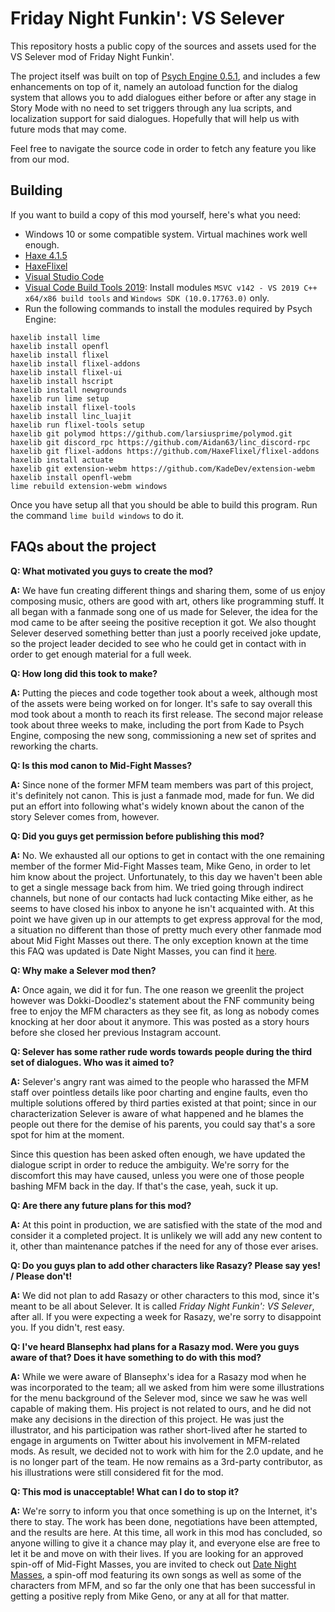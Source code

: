 # Friday Night Funkin': VS Selever
This repository hosts a public copy of the sources and assets used for the VS Selever mod of Friday Night Funkin'.

The project itself was built on top of [Psych Engine 0.5.1](https://github.com/ShadowMario/FNF-PsychEngine), and includes a few enhancements on top of it, namely an autoload function for the dialog system that allows you to add dialogues either before or after any stage in Story Mode with no need to set triggers through any lua scripts, and localization support for said dialogues. Hopefully that will help us with future mods that may come.

Feel free to navigate the source code in order to fetch any feature you like from our mod.

## Building

If you want to build a copy of this mod yourself, here's what you need:

* Windows 10 or some compatible system. Virtual machines work well enough.
* [Haxe 4.1.5](https://haxe.org/download/version/4.1.5/)
* [HaxeFlixel](https://haxeflixel.com/documentation/install-haxeflixel/)
* [Visual Studio Code](https://code.visualstudio.com)
* [Visual Code Build Tools 2019](https://visualstudio.microsoft.com/downloads/): Install modules `MSVC v142 - VS 2019 C++ x64/x86 build tools` and `Windows SDK (10.0.17763.0)` only.
* Run the following commands to install the modules required by Psych Engine:
```
haxelib install lime
haxelib install openfl
haxelib install flixel
haxelib install flixel-addons
haxelib install flixel-ui
haxelib install hscript
haxelib install newgrounds
haxelib run lime setup
haxelib install flixel-tools
haxelib install linc_luajit
haxelib run flixel-tools setup
haxelib git polymod https://github.com/larsiusprime/polymod.git
haxelib git discord_rpc https://github.com/Aidan63/linc_discord-rpc
haxelib git flixel-addons https://github.com/HaxeFlixel/flixel-addons
haxelib install actuate
haxelib git extension-webm https://github.com/KadeDev/extension-webm
haxelib install openfl-webm
lime rebuild extension-webm windows
```
Once you have setup all that you should be able to build this program. Run the command `lime build windows` to do it.

## FAQs about the project
**Q: What motivated you guys to create the mod?**

**A:** We have fun creating different things and sharing them, some of us enjoy composing music, others are good with art, others like programming stuff. It all began with a fanmade song one of us made for Selever, the idea for the mod came to be after seeing the positive reception it got. We also thought Selever deserved something better than just a poorly received joke update, so the project leader decided to see who he could get in contact with in order to get enough material for a full week.

**Q: How long did this took to make?**

**A:** Putting the pieces and code together took about a week, although most of the assets were being worked on for longer. It's safe to say overall this mod took about a month to reach its first release. The second major release took about three weeks to make, including the port from Kade to Psych Engine, composing the new song, commissioning a new set of sprites and reworking the charts.

**Q: Is this mod canon to Mid-Fight Masses?**

**A:** Since none of the former MFM team members was part of this project, it's definitely not canon. This is just a fanmade mod, made for fun. We did put an effort into following what's widely known about the canon of the story Selever comes from, however.

**Q: Did you guys get permission before publishing this mod?**

**A:** No. We exhausted all our options to get in contact with the one remaining member of the former Mid-Fight Masses team, Mike Geno, in order to let him know about the project. Unfortunately, to this day we haven't been able to get a single message back from him. We tried going through indirect channels, but none of our contacts had luck contacting Mike either, as he seems to have closed his inbox to anyone he isn't acquainted with. At this point we have given up in our attempts to get express approval for the mod, a situation no different than those of pretty much every other fanmade mod about Mid Fight Masses out there. The only exception known at the time this FAQ was updated is Date Night Masses, you can find it [here](https://gamejolt.com/games/DateNightMasses/647268).

**Q: Why make a Selever mod then?**

**A:** Once again, we did it for fun. The one reason we greenlit the project however was Dokki-Doodlez's statement about the FNF community being free to enjoy the MFM characters as they see fit, as long as nobody comes knocking at her door about it anymore. This was posted as a story hours before she closed her previous Instagram account.

**Q: Selever has some rather rude words towards people during the third set of dialogues. Who was it aimed to?**

**A:** Selever's angry rant was aimed to the people who harassed the MFM staff over pointless details like poor charting and engine faults, even tho multiple solutions offered by third parties existed at that point; since in our characterization Selever is aware of what happened and he blames the people out there for the demise of his parents, you could say that's a sore spot for him at the moment.

Since this question has been asked often enough, we have updated the dialogue script in order to reduce the ambiguity. We're sorry for the discomfort this may have caused, unless you were one of those people bashing MFM back in the day. If that's the case, yeah, suck it up.

**Q: Are there any future plans for this mod?**

**A:** At this point in production, we are satisfied with the state of the mod and consider it a completed project. It is unlikely we will add any new content to it, other than maintenance patches if the need for any of those ever arises.

**Q: Do you guys plan to add other characters like Rasazy? Please say yes! / Please don't!**

**A:** We did not plan to add Rasazy or other characters to this mod, since it's meant to be all about Selever. It is called _Friday Night Funkin': VS Selever_, after all. If you were expecting a week for Rasazy, we're sorry to disappoint you. If you didn't, rest easy.

**Q: I've heard Blansephx had plans for a Rasazy mod. Were you guys aware of that? Does it have something to do with this mod?**

**A:** While we were aware of Blansephx's idea for a Rasazy mod when he was incorporated to the team; all we asked from him were some illustrations for the menu background of the Selever mod, since we saw he was well capable of making them. His project is not related to ours, and he did not make any decisions in the direction of this project. He was just the illustrator, and his participation was rather short-lived after he started to engage in arguments on Twitter about his involvement in MFM-related mods. As result, we decided not to work with him for the 2.0 update, and he is no longer part of the team. He now remains as a 3rd-party contributor, as his illustrations were still considered fit for the mod.

**Q: This mod is unacceptable! What can I do to stop it?**

**A:** We're sorry to inform you that once something is up on the Internet, it's there to stay. The work has been done, negotiations have been attempted, and the results are here. At this time, all work in this mod has concluded, so anyone willing to give it a chance may play it, and everyone else are free to let it be and move on with their lives. If you are looking for an approved spin-off of Mid-Fight Masses, you are invited to check out [Date Night Masses](https://gamejolt.com/games/DateNightMasses/647268), a spin-off mod featuring its own songs as well as some of the characters from MFM, and so far the only one that has been successful in getting a positive reply from Mike Geno, or any at all for that matter.